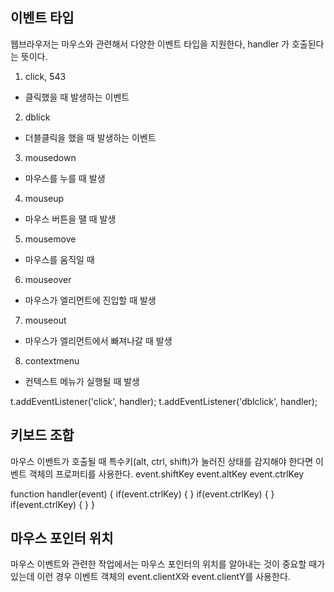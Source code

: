 ## 이벤트 타입
웹브라우저는 마우스와 관련해서 다양한 이벤트 타입을 지원한다, handler 가 호출된다는 뜻이다.
1. click, 543
- 클릭했을 때 발생하는 이벤트
2. dblick
- 더블클릭을 했을 때 발생하는 이벤트
3. mousedown
- 마우스를 누를 때 발생
4. mouseup
- 마우스 버튼을 땔 때 발생
5. mousemove
- 마우스를 움직일 때
6. mouseover
- 마우스가 엘리먼트에 진입할 때 발생
7. mouseout
- 마우스가 엘리먼트에서 빠져나갈 때 발생
8. contextmenu
- 컨텍스트 메뉴가 실행될 때 발생

t.addEventListener('click', handler);
t.addEventListener('dblclick', handler);

## 키보드 조합
마우스 이벤트가 호출될 때 특수키(alt, ctrl, shift)가 눌러진 상태를 감지해야 한다면 이벤트 객체의 프로퍼티를 사용한다.
event.shiftKey
event.altKey
event.ctrlKey

function handler(event) {
    if(event.ctrlKey) {
    }
    if(event.ctrlKey) {
    }
    if(event.ctrlKey) {
    }
}

## 마우스 포인터 위치
마우스 이벤트와 관련한 작업에서는 마우스 포인터의 위치를 알아내는 것이 중요할 때가 있는데 이런 경우 이벤트 객체의 event.clientX와 event.clientY를 사용한다.
